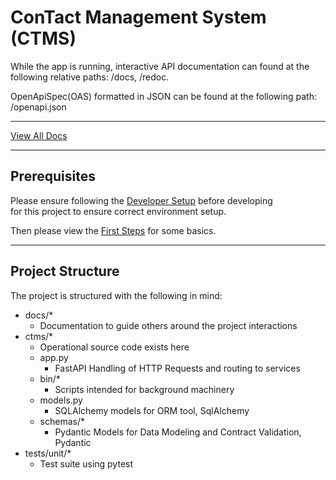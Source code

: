 # ConTact Management System (CTMS)

While the app is running, interactive API documentation can found at the following relative paths: /docs, /redoc.

OpenApiSpec(OAS) formatted in JSON can be found at the following path: /openapi.json

---

[View All Docs](docs/README.md)

---

## Prerequisites

Please ensure following the [Developer Setup](docs/developer_setup.md) before developing \
for this project to ensure correct environment setup.

Then please view the [First Steps](docs/first_steps.md) for some basics.

---
## Project Structure

The project is structured with the following in mind:

- docs/*
    - Documentation to guide others around the project interactions
- ctms/*
    - Operational source code exists here
    - app.py
        - FastAPI Handling of HTTP Requests and routing to services
    - bin/*
        - Scripts intended for background machinery
    - models.py
        - SQLAlchemy models for ORM tool, SqlAlchemy
    - schemas/*
        - Pydantic Models for Data Modeling and Contract Validation, Pydantic
- tests/unit/*
    - Test suite using pytest
